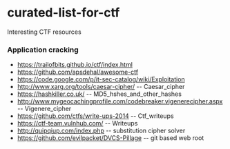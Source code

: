 # curated-list-for-ctf
Interesting CTF resources

### Application cracking
* https://trailofbits.github.io/ctf/index.html
* https://github.com/apsdehal/awesome-ctf
* https://code.google.com/p/it-sec-catalog/wiki/Exploitation
* http://www.xarg.org/tools/caesar-cipher/		-- Caesar_cipher
* https://hashkiller.co.uk/		-- MD5_hshes_and_other_hashes 
* http://www.mygeocachingprofile.com/codebreaker.vigenerecipher.aspx		-- Vigenere_cipher
* https://github.com/ctfs/write-ups-2014		-- Ctf_writeups
* https://ctf-team.vulnhub.com/ -- Writeups
* http://quipqiup.com/index.php -- substitution cipher solver
* https://github.com/evilpacket/DVCS-Pillage -- git based web root
